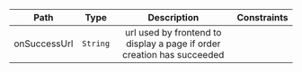 | Path | Type | Description | Constraints |  
| :--: | :--: | :---------: | :---------: |  
| onSuccessUrl | `String` | url used by frontend to display a page if order creation has succeeded |  |  


